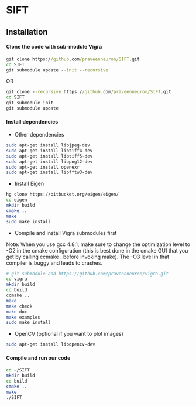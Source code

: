 # SIFT

## Installation

#### Clone the code with sub-module Vigra

```bat
git clone https://github.com/praveenneuron/SIFT.git
cd SIFT
git submodule update --init --recursive
```
OR

```bat
git clone --recursive https://github.com/praveenneuron/SIFT.git
cd SIFT
git submodule init
git submodule update
```


#### Install dependencies

+ Other dependencies

```sh
sudo apt-get install libjpeg-dev
sudo apt-get install libtiff4-dev
sudo apt-get install libtiff5-dev
sudo apt-get install libpng12-dev
sudo apt-get install openexr
sudo apt-get install libfftw3-dev
```

+ Install Eigen

```sh
hg clone https://bitbucket.org/eigen/eigen/
cd eigen
mkdir build
cmake ..
make
sudo make install
```
+ Compile and install Vigra submodules first

Note: When you use gcc 4.8.1, make sure to change the optimization
level to -O2 in the cmake configuration (this is best done in the
cmake GUI that you get by calling ccmake . before invoking make).
The -O3 level in that compiler is buggy and leads to crashes.

```sh
# git submodule add https://github.com/praveenneuron/vigra.git
cd vigra
mkdir build
cd build
ccmake ..
make
make check
make doc
make examples
sudo make install
```

+ OpenCV (optional if you want to plot images)

```sh
sudo apt-get install libopencv-dev
```

#### Compile and run our code

```bash
cd ~/SIFT
mkdir build
cd build
cmake ..
make
./SIFT
```
